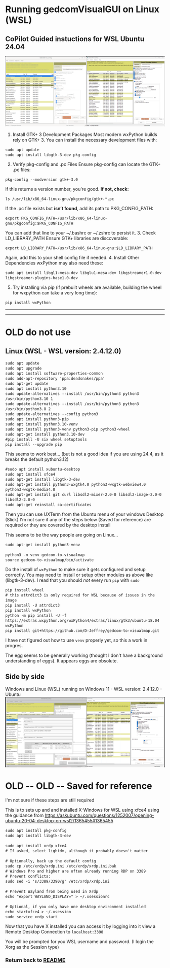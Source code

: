 # Running gedcomVisualGUI on Linux (WSL)

## CoPilot Guided instuctions for WSL Ubuntu 24.04

![img](img/windows+wsl-2025-10.png)
1. Install GTK+ 3 Development Packages
Most modern wxPython builds rely on GTK+ 3. You can install the necessary development files with:
```
sudo apt update
sudo apt install libgtk-3-dev pkg-config
```

2. Verify pkg-config and .pc Files
Ensure pkg-config can locate the GTK+ .pc files:
```
pkg-config --modversion gtk+-3.0
```

If this returns a version number, you're good. **If not, check:**
```
ls /usr/lib/x86_64-linux-gnu/pkgconfig/gtk+-*.pc
```


If the .pc file exists but **isn’t found**, add its path to PKG_CONFIG_PATH:
```
export PKG_CONFIG_PATH=/usr/lib/x86_64-linux-gnu/pkgconfig:$PKG_CONFIG_PATH
```

You can add that line to your ~/.bashrc or ~/.zshrc to persist it.
3. Check LD_LIBRARY_PATH
Ensure GTK+ libraries are discoverable:
```
export LD_LIBRARY_PATH=/usr/lib/x86_64-linux-gnu:$LD_LIBRARY_PATH
```

Again, add this to your shell config file if needed.
4. Install Other Dependencies
wxPython may also need these:
```
sudo apt install libgl1-mesa-dev libglu1-mesa-dev libgstreamer1.0-dev libgstreamer-plugins-base1.0-dev
```

5. Try installing via pip (if prebuilt wheels are available, building the wheel for wxpython can take a very long time):
```
pip install wxPython
```


---
---

# OLD do not use
## Linux (WSL - WSL version: 2.4.12.0)
  
```
sudo apt update
sudo apt upgrade
sudo apt install software-properties-common
sudo add-apt-repository 'ppa:deadsnakes/ppa'
sudo apt-get update
sudo apt install python3.10
sudo update-alternatives --install /usr/bin/python3 python3 /usr/bin/python3.10 1
sudo update-alternatives --install /usr/bin/python3 python3 /usr/bin/python3.8 2
sudo update-alternatives --config python3
sudo apt install python3-pip
sudo apt install python3.10-venv
sudo apt install python3-venv python3-pip python3-wheel
sudo apt-get install python3.10-dev
#pip install -U six wheel setuptools
pip install --upgrade pip

```


This seems to work best... (but is not a good idea if you are using 24.4, as it breaks the default python3.12)
```
#sudo apt install xubuntu-desktop
sudo apt install xfce4
sudo apt-get install libgtk-3-dev
sudo apt-get install python3-wxgtk4.0 python3-wxgtk-webview4.0 python3-wxgtk-media4.0 
sudo apt-get install git curl libsdl2-mixer-2.0-0 libsdl2-image-2.0-0 libsdl2-2.0-0
sudo apt-get reinstall ca-certificates
```

Then you can use UXTerm from the Ubuntu menu of your windows Desktop (Slick)
I'm not sure if any of the steps below (Saved for reference) are required or they are covered by the desktop install

This seems to be the way people are going on Linux...

```
sudo apt-get install python3-venv

python3 -m venv gedcom-to-visualmap
source gedcom-to-visualmap/bin/activate
```

Do the install of `wxPython` to make sure it gets configured and setup correctly.   You may need to install or setup other
modules as above like (libgtk-3-dev).  I read that you should *not* every run `pip` with `sudo`

```
pip install wheel
# this attrdict3 is only required for WSL because of issues in the image
pip install -U attrdict3
pip install wxPython
python -m pip install -U -f https://extras.wxpython.org/wxPython4/extras/linux/gtk3/ubuntu-18.04 wxPython
pip install git+https://github.com/D-Jeffrey/gedcom-to-visualmap.git
```

I have not figured out how to use `venv` properly yet, so this a work in progres.

The egg seems to be generally working (thought I don't have a background understanding of eggs).  It appears eggs are obsolute.


## Side by side
Windows and Linux (WSL) running on Windows 11 - WSL version: 2.4.12.0 - Ubuntu 
![img](img/Windows+wsl.png)


# OLD -- OLD -- Saved for reference

I'm not sure if these steps are still required

This is to sets up and and installed X-Windows for WSL using xfce4 using the 
guidance from https://askubuntu.com/questions/1252007/opening-ubuntu-20-04-desktop-on-wsl2/1365455#1365455

```
sudo apt install pkg-config
sudo apt install libgtk-3-dev 

sudo apt install xrdp xfce4
# If asked, select lightdm, although it probably doesn't matter

# Optionally, back up the default config
sudo cp /etc/xrdp/xrdp.ini /etc/xrdp/xrdp.ini.bak
# Windows Pro and higher are often already running RDP on 3389
# Prevent conflicts:
sudo sed -i 's/3389/3390/g' /etc/xrdp/xrdp.ini

# Prevent Wayland from being used in Xrdp
echo "export WAYLAND_DISPLAY=" > ~/.xsessionrc

# Optional, if you only have one desktop environment installed
echo startxfce4 > ~/.xsession 
sudo service xrdp start

```
Now that you have X installed you can access it by logging into it view a Remote Desktop Connection to `localhost:3390`

You will be prompted for you WSL username and password.  (I login the Xorg as the Session type)


### Return back to [README](../README.md)